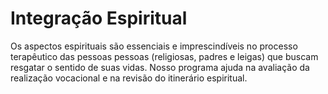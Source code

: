 # Integração Espiritual

Os aspectos espirituais são essenciais e imprescindíveis no processo
terapêutico das pessoas pessoas (religiosas, padres e leigas) que buscam
resgatar o sentido de suas vidas. Nosso programa ajuda na avaliação da 
realização vocacional e na revisão do itinerário espiritual.

